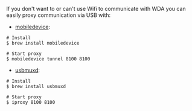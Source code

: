 If you don't want to or can't use Wifi to communicate with WDA you can easily proxy communication via USB with:

- [mobiledevice](https://github.com/imkira/mobiledevice):
```
# Install
$ brew install mobiledevice

# Start proxy
$ mobiledevice tunnel 8100 8100
```

- [usbmuxd](https://github.com/libimobiledevice/usbmuxd):
```
# Install
$ brew install usbmuxd

# Start proxy
$ iproxy 8100 8100
```